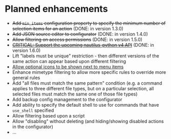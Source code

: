 # Planned enhancements

* ~~Add `min_items` configuration property to specify the minimum number of selection items for an action~~ 
  (DONE: in version 1.3.0)
* ~~Add JSON source editor to configurator~~
  (DONE: in version 1.4.0)
* ~~Allow filtering on access permissions~~
  (DONE: in version 1.5.0)
* ~~[CRITICAL: Support the upcoming nautilus-python v4 API](https://github.com/bassmanitram/actions-for-nautilus/issues/31)~~
  (DONE: in version 1.6.0)
* Lift "labels must be unique" restriction - then different versions of the same action can appear
  based upon different filtering
* [Allow optional icons to be shown next to menu items](https://github.com/bassmanitram/actions-for-nautilus/issues/28)
* Enhance mimetype filtering to allow more specific rules to override more general rules
* Add "all files must match the same pattern" condition (e.g. a command applies to three different file types,
  but on a particular selection, all selected files must match the same one of those file types)
* Add backup config management to the configurator
* Add ability to specify the default shell to use for commands that have `use_shell` specified
* Allow filtering based upon a script
* Allow "disabling" without deleting (and hiding/showing disabled actions in the configurator) 
* ...
